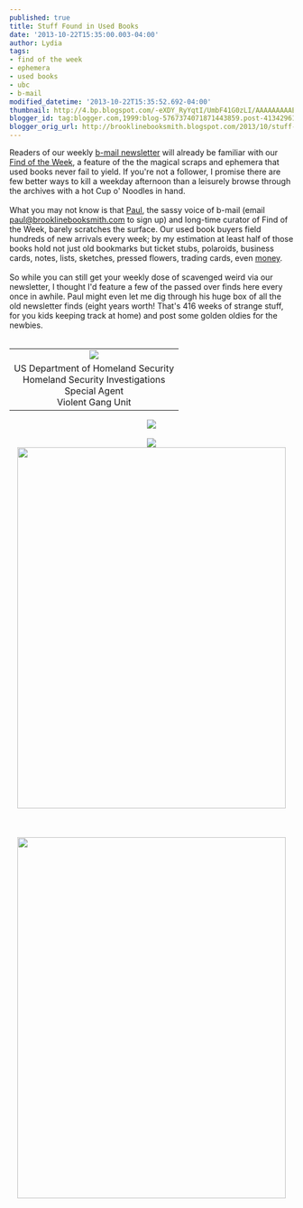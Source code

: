 ```yaml
---
published: true
title: Stuff Found in Used Books
date: '2013-10-22T15:35:00.003-04:00'
author: Lydia
tags:
- find of the week
- ephemera
- used books
- ubc
- b-mail
modified_datetime: '2013-10-22T15:35:52.692-04:00'
thumbnail: http://4.bp.blogspot.com/-eXDY_RyYqtI/UmbF41G0zLI/AAAAAAAAAEQ/vRK-9-akN8g/s72-c/find1.jpg
blogger_id: tag:blogger.com,1999:blog-5767374071871443859.post-4134296181032178463
blogger_orig_url: http://brooklinebooksmith.blogspot.com/2013/10/stuff-found-in-used-books.html
---
```


Readers of our weekly <a href="http://www.brooklinebooksmith.com/b-mail.htm" target="_blank">b-mail newsletter</a> will already be familiar with our <a href="http://www.brooklinebooksmith.com/events/findarchive.htm" target="_blank">Find of the Week</a>, a feature of the the magical scraps and ephemera that used books never fail to yield. If you're not a follower, I promise there are few better ways to kill a weekday afternoon than a leisurely browse through the archives with a hot Cup o' Noodles in hand.<br /><br />What you may not know is that <a href="http://brooklinebooksmith-shop.com/paul" target="_blank">Paul</a>, the sassy voice of b-mail&nbsp;(email paul@brooklinebooksmith.com to sign up) and long-time curator of Find of the Week, barely scratches the surface. Our used book buyers field hundreds of new arrivals every week; by my estimation at least half of those books hold not just old bookmarks but ticket stubs, polaroids, business cards, notes, lists, sketches, pressed flowers, trading cards, even <a href="http://brooklinebooksmith.blogspot.com/2013/02/aint-that-hoot-and-holler.html" target="_blank">money</a>.<br /><br />So while you can still get your weekly dose of scavenged weird via our newsletter, I thought I'd feature a few of the passed over finds here every once in awhile. Paul might even let me dig through his huge box of all the old newsletter finds (eight years worth! That's 416 weeks of strange stuff, for you kids keeping track at home) and post some golden oldies for the newbies.<br /><br /><table align="center" cellpadding="0" cellspacing="0" class="tr-caption-container" style="margin-left: auto; margin-right: auto; text-align: center;"><tbody><tr><td style="text-align: center;"><a href="http://4.bp.blogspot.com/-eXDY_RyYqtI/UmbF41G0zLI/AAAAAAAAAEQ/vRK-9-akN8g/s1600/find1.jpg" imageanchor="1" style="margin-left: auto; margin-right: auto;"><img border="0" src="http://4.bp.blogspot.com/-eXDY_RyYqtI/UmbF41G0zLI/AAAAAAAAAEQ/vRK-9-akN8g/s1600/find1.jpg" /></a></td></tr><tr><td class="tr-caption" style="text-align: center;">US Department of Homeland Security<br />Homeland Security Investigations<br />Special Agent<br />Violent Gang Unit</td></tr></tbody></table><div class="separator" style="clear: both; text-align: center;"><a href="http://1.bp.blogspot.com/-NVqPJAz0pdw/UmbF6J-cEtI/AAAAAAAAAEY/xZP5PjIM6is/s1600/find2.jpg" imageanchor="1" style="margin-left: 1em; margin-right: 1em; text-align: center;"><img border="0" src="http://1.bp.blogspot.com/-NVqPJAz0pdw/UmbF6J-cEtI/AAAAAAAAAEY/xZP5PjIM6is/s1600/find2.jpg" /></a></div><br /><div class="separator" style="clear: both; text-align: center;"><a href="http://3.bp.blogspot.com/-G1afjgqZosE/UmbF7_eHnAI/AAAAAAAAAEg/ACGDWo5gIWs/s1600/find3.jpg" imageanchor="1" style="margin-left: 1em; margin-right: 1em;"><img border="0" src="http://3.bp.blogspot.com/-G1afjgqZosE/UmbF7_eHnAI/AAAAAAAAAEg/ACGDWo5gIWs/s1600/find3.jpg" /></a></div><div class="separator" style="clear: both; text-align: center;"><a href="http://1.bp.blogspot.com/-zTvoqT93FvE/UmbSM4Yq6yI/AAAAAAAAAE0/aI8boIHipXs/s1600/photo+1.JPG" imageanchor="1" style="margin-left: 1em; margin-right: 1em;"><img border="0" height="640" src="http://1.bp.blogspot.com/-zTvoqT93FvE/UmbSM4Yq6yI/AAAAAAAAAE0/aI8boIHipXs/s640/photo+1.JPG" width="476" /></a></div><br /><div class="separator" style="clear: both; text-align: center;"><a href="http://4.bp.blogspot.com/-hPDvFbrpuBY/UmbSP5Jeb_I/AAAAAAAAAE8/y5RAw4b7vNQ/s1600/photo+2.JPG" imageanchor="1" style="margin-left: 1em; margin-right: 1em;"></a>&nbsp;</div><br /><div class="separator" style="clear: both; text-align: center;"><a href="http://4.bp.blogspot.com/-yU-cjREDNH0/UmbSRcER8tI/AAAAAAAAAFE/Q2ucxKE3FAg/s1600/photo+3.JPG" imageanchor="1" style="margin-left: 1em; margin-right: 1em;"><img border="0" height="640" src="http://4.bp.blogspot.com/-yU-cjREDNH0/UmbSRcER8tI/AAAAAAAAAFE/Q2ucxKE3FAg/s640/photo+3.JPG" width="476" /></a></div><div class="separator" style="clear: both; text-align: center;">&nbsp;</div><br />